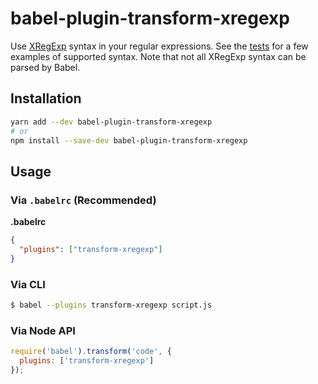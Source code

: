 # babel-plugin-transform-xregexp

Use [XRegExp] syntax in your regular expressions. See the [tests] for a few
examples of supported syntax. Note that not all XRegExp syntax can be parsed by
Babel.

[XRegExp]: http://xregexp.com/
[tests]: test/fixtures/all/actual.js

## Installation

```sh
yarn add --dev babel-plugin-transform-xregexp
# or
npm install --save-dev babel-plugin-transform-xregexp
```

## Usage

### Via `.babelrc` (Recommended)

**.babelrc**

```json
{
  "plugins": ["transform-xregexp"]
}
```

### Via CLI

```sh
$ babel --plugins transform-xregexp script.js
```

### Via Node API

```javascript
require('babel').transform('code', {
  plugins: ['transform-xregexp']
});
```
